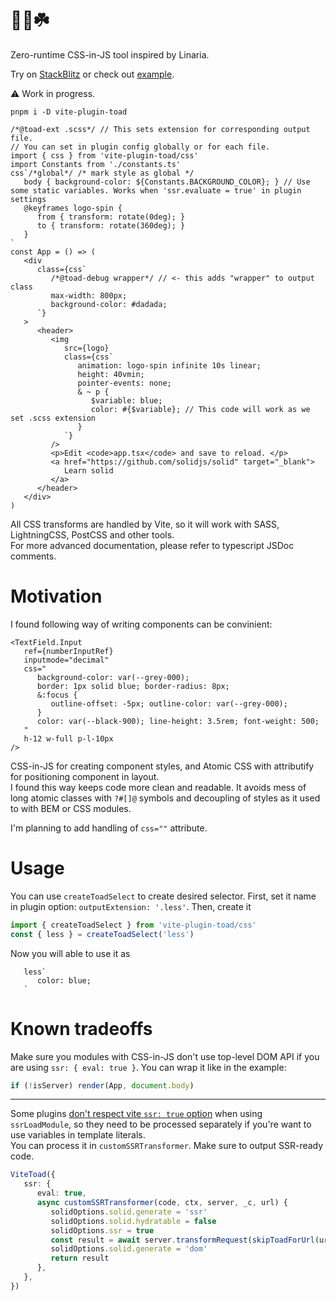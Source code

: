 # 🌺🐸☘️

Zero-runtime CSS-in-JS tool inspired by Linaria.

Try on [StackBlitz](https://stackblitz.com/edit/solidjs-templates-lmpush?file=app%2Fapp.tsx) or check out [example](example-solid).

⚠ Work in progress.

`pnpm i -D vite-plugin-toad`

```tsx
/*@toad-ext .scss*/ // This sets extension for corresponding output file.
// You can set in plugin config globally or for each file.
import { css } from 'vite-plugin-toad/css'
import Constants from './constants.ts'
css`/*global*/ /* mark style as global */
   body { background-color: ${Constants.BACKGROUND_COLOR}; } // Use some static variables. Works when 'ssr.evaluate = true' in plugin settings
   @keyframes logo-spin {
      from { transform: rotate(0deg); }
      to { transform: rotate(360deg); }
   }
`
const App = () => (
   <div
      class={css`
         /*@toad-debug wrapper*/ // <- this adds "wrapper" to output class
         max-width: 800px;
         background-color: #dadada;
      `}
   >
      <header>
         <img
            src={logo}
            class={css`
               animation: logo-spin infinite 10s linear;
               height: 40vmin;
               pointer-events: none;
               & ~ p {
                  $variable: blue;
                  color: #{$variable}; // This code will work as we set .scss extension
               }
            `}
         />
         <p>Edit <code>app.tsx</code> and save to reload. </p>
         <a href="https://github.com/solidjs/solid" target="_blank">
            Learn solid
         </a>
      </header>
   </div>
)
```
All CSS transforms are handled by Vite, so it will work with SASS, LightningCSS, PostCSS and other tools.  
For more advanced documentation, please refer to typescript JSDoc comments.

# Motivation
I found following way of writing components can be convinient:
```tsx
<TextField.Input
   ref={numberInputRef}
   inputmode="decimal"
   css="
      background-color: var(--grey-000);
      border: 1px solid blue; border-radius: 8px;
      &:focus {
         outline-offset: -5px; outline-color: var(--grey-000);
      }
      color: var(--black-900); line-height: 3.5rem; font-weight: 500;
   "
   h-12 w-full p-l-10px
/>
```
CSS-in-JS for creating component styles, and Atomic CSS with attributify for positioning component in layout.  
I found this way keeps code more clean and readable. It avoids mess of long atomic classes with `?#[]@` symbols and decoupling of styles as it used to with BEM or CSS modules.

I'm planning to add handling of `css=""` attribute.

# Usage

You can use `createToadSelect` to create desired selector.
First, set it name in plugin option: `outputExtension: '.less'`.
Then, create it 
```ts
import { createToadSelect } from 'vite-plugin-toad/css'
const { less } = createToadSelect('less')
```
Now you will able to use it as 
```tsx
   less`
      color: blue;
   `
```

# Known tradeoffs
Make sure you modules with CSS-in-JS don't use top-level DOM API if you are using `ssr: { eval: true }`. You can wrap it like in the example:
```ts
if (!isServer) render(App, document.body)
```
---
Some plugins [don't respect vite `ssr: true` option](https://github.com/solidjs/vite-plugin-solid/pull/105) when using `ssrLoadModule`, so they need to be processed separately if you're want to use variables in template literals.  
You can process it in `customSSRTransformer`. Make sure to output SSR-ready code.
```ts
ViteToad({
   ssr: {
      eval: true,
      async customSSRTransformer(code, ctx, server, _c, url) {
         solidOptions.solid.generate = 'ssr'
         solidOptions.solid.hydratable = false
         solidOptions.ssr = true
         const result = await server.transformRequest(skipToadForUrl(url), { ssr: true })
         solidOptions.solid.generate = 'dom'
         return result
      },
   },
})
```